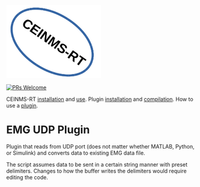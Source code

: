 <img src="https://github.com/CEINMS-RT/ceinmsrt-core-cpp/blob/main/CEINMS-RT_V2_ICON.png" width="50%" alt="CEINMS-RT logo">

[![PRs Welcome](https://img.shields.io/badge/PRs-welcome-brightgreen.svg)]()

CEINMS-RT [installation](https://ceinms-docs.readthedocs.io/en/latest/Installation%20%5BWindows%5D.html) and [use](https://ceinms-docs.readthedocs.io/en/latest/Tutorial%20%5BWindows%5D%5BUbuntu%5D.html).
Plugin [installation](#Installation) and [compilation](https://ceinms-docs.readthedocs.io/en/latest/Compilation%20%5BWindows%5D.html). How to use a [plugin](#How-to-use-it).

# EMG UDP Plugin

Plugin that reads from UDP port (does not matter whether MATLAB, Python, or Simulink) and converts data to existing EMG data file. 

The script assumes data to be sent in a certain string manner with preset delimiters. Changes to how the buffer writes the delimiters would require editing the code. 

